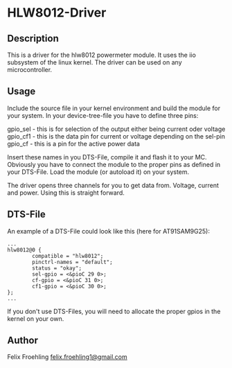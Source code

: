 # HLW8012-Driver

## Description
This is a driver for the hlw8012 powermeter module. It uses the iio subsystem of the linux kernel.
The driver can be used on any microcontroller.

## Usage
Include the source file in your kernel environment and build the module for your system. In your device-tree-file you
have to define three pins:

gpio_sel - this is for selection of the output either being current oder voltage  
gpio_cf1 - this is the data pin for current or voltage depending on the sel-pin  
gpio_cf - this is a pin for the active power data  

Insert these names in you DTS-File, compile it and flash it to your MC. Obviously you have to connect the module
to the proper pins as defined in your DTS-File. Load the module (or autoload it) on your system. 

The driver opens three channels for you to get data from. Voltage, current and power. Using this is straight forward.

## DTS-File
An example of a DTS-File could look like this (here for AT91SAM9G25):


```
...
hlw8012@0 {
        compatible = "hlw8012";
        pinctrl-names = "default";
        status = "okay";
        sel-gpio = <&pioC 29 0>;
        cf-gpio = <&pioC 31 0>;
        cf1-gpio = <&pioC 30 0>;
};
...
```

If you don't use DTS-Files, you will need to allocate the proper gpios in the kernel on your own.

## Author
Felix Froehling <felix.froehling1@gmail.com>



